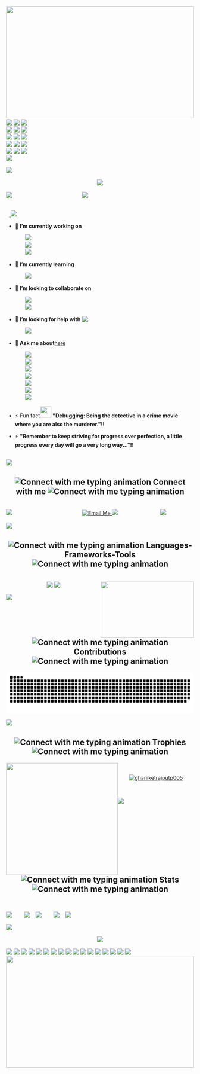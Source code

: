 
<img src="https://user-images.githubusercontent.com/74038190/225813708-98b745f2-7d22-48cf-9150-083f1b00d6c9.gif" width ="100%" height=300>
<div style= "width: 4rem;">
<span >
<img src="https://user-images.githubusercontent.com/74038190/212284087-bbe7e430-757e-4901-90bf-4cd2ce3e1852.gif" width = 49></span>
<span >
<img src="https://user-images.githubusercontent.com/74038190/212284087-bbe7e430-757e-4901-90bf-4cd2ce3e1852.gif" width = 49 >  </span> 
<span >
<img src="https://user-images.githubusercontent.com/74038190/212284087-bbe7e430-757e-4901-90bf-4cd2ce3e1852.gif" width = 49 ></span><span >
<img src="https://user-images.githubusercontent.com/74038190/212284087-bbe7e430-757e-4901-90bf-4cd2ce3e1852.gif" width = 49></span>
<span >
<img src="https://user-images.githubusercontent.com/74038190/212284087-bbe7e430-757e-4901-90bf-4cd2ce3e1852.gif" width = 49 >  </span> 
<span >
<img src="https://user-images.githubusercontent.com/74038190/212284087-bbe7e430-757e-4901-90bf-4cd2ce3e1852.gif" width = 49 ></span><span >
<img src="https://user-images.githubusercontent.com/74038190/212284087-bbe7e430-757e-4901-90bf-4cd2ce3e1852.gif" width = 49></span>
<span >
<img src="https://user-images.githubusercontent.com/74038190/212284087-bbe7e430-757e-4901-90bf-4cd2ce3e1852.gif" width = 49 >  </span> 
<span >
<img src="https://user-images.githubusercontent.com/74038190/212284087-bbe7e430-757e-4901-90bf-4cd2ce3e1852.gif" width = 49 ></span><span >
<img src="https://user-images.githubusercontent.com/74038190/212284087-bbe7e430-757e-4901-90bf-4cd2ce3e1852.gif" width = 49></span>
<span >
<img src="https://user-images.githubusercontent.com/74038190/212284087-bbe7e430-757e-4901-90bf-4cd2ce3e1852.gif" width = 49 >  </span> 
<span >
<img src="https://user-images.githubusercontent.com/74038190/212284087-bbe7e430-757e-4901-90bf-4cd2ce3e1852.gif" width = 49 ></span><span >
<img src="https://user-images.githubusercontent.com/74038190/212284087-bbe7e430-757e-4901-90bf-4cd2ce3e1852.gif" width = 49></span>
<span >
<img src="https://user-images.githubusercontent.com/74038190/212284087-bbe7e430-757e-4901-90bf-4cd2ce3e1852.gif" width = 49 >  </span> 
<span >
<img src="https://user-images.githubusercontent.com/74038190/212284087-bbe7e430-757e-4901-90bf-4cd2ce3e1852.gif" width = 49 ></span><span >
<img src="https://user-images.githubusercontent.com/74038190/212284087-bbe7e430-757e-4901-90bf-4cd2ce3e1852.gif" width = 49></span>
</div>


   
  
   
      
   </p>
</p>


   <img src="https://user-images.githubusercontent.com/74038190/212284100-561aa473-3905-4a80-b561-0d28506553ee.gif" style="max-width:10%; display: inline-block;" data-target="animated-image.originalImage">
    <p align="center">
  
<img src="https://readme-typing-svg.herokuapp.com/?font=Righteous:&size=35&center=true&vCenter=true&width=1000&height=70&duration=4000&color=1aff1a&lines=Hi+There!+👋;I'm+Ghaniket+Rajput!;Learning+Full+Stack+Development.;+A+GEU+undergraduate+majoring+in+Computer+Science.;+A+problem+solver.;An+innovative+thinker.;A+.+.+.+cool+guy+?;Ok...+I'm+running+out+of+ideas...;+Uhh...+you+can+scroll+down+to+see+my+projects+now...;+Seriously,+my+projects+are+really+cool,+go+check+them+out!;You+are+uh...+still+here+?;Ok+this+has+been+fun,+but+I'm+gonna+restart+the+loop+now...;See+ya!+:)" />
</p>
   <img src="https://user-images.githubusercontent.com/74038190/212284100-561aa473-3905-4a80-b561-0d28506553ee.gif" style="max-width:10%; display: inline-block;" data-target="animated-image.originalImage">


<img align="right" width=300 src="https://user-images.githubusercontent.com/74038190/218265814-3084a4ba-809c-4135-afc0-8685d0f634b3.gif">
<br/>
<br/>
<div align="left">


&nbsp;&nbsp;<a href="https://visitcount.itsvg.in">
  <img src="https://visitcount.itsvg.in/api?id=GhaniketRajputp005&label=Profile%20HIts&color=11&icon=5&pretty=false" />
</a>

- **🔭 I’m currently working on**
<p>
   <div>
       &nbsp;&nbsp;&nbsp;&nbsp;&nbsp;&nbsp;&nbsp;&nbsp;&nbsp;&nbsp;&nbsp;&nbsp;&nbsp;<img src="https://readme-typing-svg.herokuapp.com/?font=Righteous:&size=20pt&center=center&vCenter=true&width=450&height=25pt&duration=3000&color=ff7f50&lines=DATA+STRUCTURES+AND+ALGORITHMS;"/><br>
   &nbsp;&nbsp;&nbsp;&nbsp;&nbsp;&nbsp;&nbsp;&nbsp;&nbsp;&nbsp;&nbsp;&nbsp;&nbsp;<img src="https://readme-typing-svg.herokuapp.com/?font=Righteous:&size=20pt&center=center&vCenter=true&width=450&height=25pt&duration=2000&color=ff0099&lines=FULL+STACK+DEVELOPMENT;"/>
   <br>   &nbsp;&nbsp;&nbsp;&nbsp;&nbsp;&nbsp;&nbsp;&nbsp;&nbsp;&nbsp;&nbsp;&nbsp;&nbsp;<img src="https://readme-typing-svg.herokuapp.com/?font=Righteous:&size=20pt&center=center&vCenter=true&width=450&height=25pt&duration=1000&color=0099ff&lines=+ARTIFICIAL+INTELLIGENCE"/>
   </div>
</p>
 
- **🌱 I’m currently learning** 
 <p>
   &nbsp;&nbsp;&nbsp;&nbsp;&nbsp;&nbsp;&nbsp;&nbsp;&nbsp;&nbsp;&nbsp;&nbsp;&nbsp;<img src="https://readme-typing-svg.herokuapp.com/?font=Righteous:&size=20pt&center=center&vCenter=true&width=400&height=25pt&duration=3000&color=9900ff&lines=CASCADING+STYLE+SHEETS;"/><br>
</p>

- **👯 I’m looking to collaborate on** 
<p>

   &nbsp;&nbsp;&nbsp;&nbsp;&nbsp;&nbsp;&nbsp;&nbsp;&nbsp;&nbsp;&nbsp;&nbsp;&nbsp;<img src="https://readme-typing-svg.herokuapp.com/?font=Righteous:&size=20pt&center=center&vCenter=true&width=450&height=25pt&duration=3000&color=00ff99&lines=WEB+DEVELOPMENT;"/><br>
   &nbsp;&nbsp;&nbsp;&nbsp;&nbsp;&nbsp;&nbsp;&nbsp;&nbsp;&nbsp;&nbsp;&nbsp;&nbsp;<img src="https://readme-typing-svg.herokuapp.com/?font=Righteous:&size=20pt&center=center&vCenter=true&width=450&height=25pt&duration=2000&color=ff9900&lines=MACHINE+LEARNING;"/>
   
   
</p>
<img align="right" width=300 src="https://user-images.githubusercontent.com/74038190/221352989-518609ab-b4d1-459e-929f-a08cd2bd9b3c.gif">

- **🤝 I’m looking for help with**
 <p>

   &nbsp;&nbsp;&nbsp;&nbsp;&nbsp;&nbsp;&nbsp;&nbsp;&nbsp;&nbsp;&nbsp;&nbsp;&nbsp;<img src="https://readme-typing-svg.herokuapp.com/?font=Righteous:&size=20pt&center=center&vCenter=true&width=450&height=25pt&duration=3000&color=00ff99&lines=APPLICATION+DEVELOPMENT;"/><br>

   
   
</p>


- **💬 Ask me about**[here](https://github.com/GhaniketRajputp005/GhaniketRajputp005/issues)
 <p>
   &nbsp;&nbsp;&nbsp;&nbsp;&nbsp;&nbsp;&nbsp;&nbsp;&nbsp;&nbsp;&nbsp;&nbsp;&nbsp;<img src="https://readme-typing-svg.herokuapp.com/?font=Righteous:&size=20pt&center=center&vCenter=true&width=450&height=25pt&duration=4000&color=ff9900&lines=DEVOPS+CONCEPTS;"/> 
</br>
   &nbsp;&nbsp;&nbsp;&nbsp;&nbsp;&nbsp;&nbsp;&nbsp;&nbsp;&nbsp;&nbsp;&nbsp;&nbsp;<img src="https://readme-typing-svg.herokuapp.com/?font=Righteous:&size=20pt&center=center&vCenter=true&width=450&height=25pt&duration=3000&color=0099ff&lines=DATABASE+MANAGEMENT+SYSTEM+(DBMS);"/>  <br>
   &nbsp;&nbsp;&nbsp;&nbsp;&nbsp;&nbsp;&nbsp;&nbsp;&nbsp;&nbsp;&nbsp;&nbsp;&nbsp;<img src="https://readme-typing-svg.herokuapp.com/?font=Righteous:&size=20pt&center=center&vCenter=true&width=450&height=25pt&duration=2000&color=ff0099&lines=OBJECT+ORIENTED+PROGRAMMING+(OOP)"/> <br>
   &nbsp;&nbsp;&nbsp;&nbsp;&nbsp;&nbsp;&nbsp;&nbsp;&nbsp;&nbsp;&nbsp;&nbsp;&nbsp;<img src="https://readme-typing-svg.herokuapp.com/?font=Righteous:&size=20pt&center=center&vCenter=true&width=450&height=25pt&duration=1000&color=ff9900&lines=OPERATING+SYSTEM+(OS);"/>
   <br>&nbsp;&nbsp;&nbsp;&nbsp;&nbsp;&nbsp;&nbsp;&nbsp;&nbsp;&nbsp;&nbsp;&nbsp;&nbsp;<img src="https://readme-typing-svg.herokuapp.com/?font=Righteous:&size=20pt&center=center&vCenter=true&width=450&height=25pt&duration=1000&color=9900ff&lines=COMPUTER+NETWORKS+(CN)"/>
   <br>&nbsp;&nbsp;&nbsp;&nbsp;&nbsp;&nbsp;&nbsp;&nbsp;&nbsp;&nbsp;&nbsp;&nbsp;&nbsp;<img src="https://readme-typing-svg.herokuapp.com/?font=Righteous:&size=20pt&center=center&vCenter=true&width=450&height=25pt&duration=1000&color=0099ff&lines=CLOUD+COMPUTING+CONCEPTS"/>
    <br>&nbsp;&nbsp;&nbsp;&nbsp;&nbsp;&nbsp;&nbsp;&nbsp;&nbsp;&nbsp;&nbsp;&nbsp;&nbsp;<img src="https://readme-typing-svg.herokuapp.com/?font=Righteous:&size=20pt&center=center&vCenter=true&width=450&height=25pt&duration=1000&color=00ff99&lines=SOFTWARE+ENGINEERING"/>
     
       
   
</p>

- ⚡ Fun fact<img src="https://user-images.githubusercontent.com/74038190/216120986-f2752ca9-fe82-4aa3-befe-0a58db010d85.png" width=30 height= 30> **"Debugging: Being the detective in a crime movie where you are also the murderer."!!**

 - ⚡ **"Remember to keep striving for progress over perfection, a little progress every day will go a very long way..."!!**
   <br>
   <br>
</div>
<a target="_blank" rel="noopener noreferrer nofollow" href="https://user-images.githubusercontent.com/73097560/115834477-dbab4500-a447-11eb-908a-139a6edaec5c.gif" data-target="animated-image.originalLink"><img src="https://user-images.githubusercontent.com/74038190/212284100-561aa473-3905-4a80-b561-0d28506553ee.gif" style="max-width: 100%; display: inline-block;" data-target="animated-image.originalImage"></a>

<h2 align="center">
   <img src="https://readme-typing-svg.herokuapp.com/?font=ArchivoBlack:&size=21&vCenter=true&width=110&height=26&duration=2000&lines=🔗+🔗+🔗;" alt="Connect with me typing animation" />
   Connect with me
   <img src="https://readme-typing-svg.herokuapp.com/?font=ArchivoBlack:&size=21&vCenter=true&width=150&height=26&duration=2000&lines=🔗+🔗+🔗;" alt="Connect with me typing animation" />
</h2>
<br/>
<div align="center">
   <img src="https://user-images.githubusercontent.com/74038190/216120981-b9507c36-0e04-4469-8e27-c99271b45ba5.png" width = 90 align="left" />
   <img src="https://user-images.githubusercontent.com/74038190/216120981-b9507c36-0e04-4469-8e27-c99271b45ba5.png" width = 90 align="right" />

  <a href="mailto:ghaniketrajput29@gmail.com">
  <img src="https://user-images.githubusercontent.com/74038190/216122065-2f028bae-25d6-4a3c-bc9f-175394ed5011.png" alt="Email Me" width="90">
</a>
   
   <a href="https://www.linkedin.com/in/ghaniket-rajput-353412222" target="_blank">
   <img src="https://user-images.githubusercontent.com/74038190/235294012-0a55e343-37ad-4b0f-924f-c8431d9d2483.gif" target="_blank" width = 90 />
   </a>
  
   </a>
   <br>
   <br>
</div>
<a target="_blank" rel="noopener noreferrer nofollow" href="https://user-images.githubusercontent.com/73097560/115834477-dbab4500-a447-11eb-908a-139a6edaec5c.gif" data-target="animated-image.originalLink"><img src="https://user-images.githubusercontent.com/74038190/212284100-561aa473-3905-4a80-b561-0d28506553ee.gif" style="max-width: 100%; display: inline-block;" data-target="animated-image.originalImage"></a>
<h2 align="center">
   <img src="https://readme-typing-svg.herokuapp.com/?font=ArchivoBlack:&size=21&vCenter=true&width=110&height=26&duration=2000&lines=⚒️+⚒️+⚒️;" alt="Connect with me typing animation" />
   Languages-Frameworks-Tools
   <img src="https://readme-typing-svg.herokuapp.com/?font=ArchivoBlack:&size=21&vCenter=true&width=150&height=26&duration=2000&lines=⚒️+⚒️+⚒️;" alt="Connect with me typing animation" />
</h2>
<br/>
<div align="center">

   <img align="right" height=150 width=250 src="https://media.giphy.com/media/1isaW25NXJngn6ZmFZ/giphy.gif">
   
   <img src="https://skillicons.dev/icons?i=bootstrap,html,vscode,sublime,github,git,r,opencv&theme=light&perline=4" />
   <img src="https://skillicons.dev/icons?i=python,c,cpp,java,mysql,django,eclipse,ubuntu&theme=light&perline=4" />
 
   <br>
</div>
<p></p><img src="https://user-images.githubusercontent.com/74038190/212284100-561aa473-3905-4a80-b561-0d28506553ee.gif" style="max-width: 100%; display: inline-block;" data-target="animated-image.originalImage"></p>
<h2 align="center">
   <img src="https://readme-typing-svg.herokuapp.com/?font=ArchivoBlack:&size=21&vCenter=true&width=110&height=26&duration=2000&lines=🐍+🐍+🐍;" alt="Connect with me typing animation" />
   Contributions 
   <img src="https://readme-typing-svg.herokuapp.com/?font=ArchivoBlack:&size=21&vCenter=true&width=150&height=26&duration=2000&lines=🐍+🐍+🐍;" alt="Connect with me typing animation" />
</h2>
<div align="center">
   <img alt="snake eating my contributions" src="https://raw.githubusercontent.com/salesp07/salesp07/output/github-contribution-grid-snake.svg" />
   <br>
</div>
<p>
<img src="https://user-images.githubusercontent.com/74038190/212284100-561aa473-3905-4a80-b561-0d28506553ee.gif" style="max-width: 100%; display: inline-block;" data-target="animated-image.originalImage"></p>

<div align="center">
  
   <h2 align="center">
      <img src="https://readme-typing-svg.herokuapp.com/?font=ArchivoBlack:&size=21&vCenter=true&width=110&height=26&duration=2000&lines=🏆+🏆+🏆;" alt="Connect with me typing animation" />
      Trophies 
      <img src="https://readme-typing-svg.herokuapp.com/?font=ArchivoBlack:&size=21&vCenter=true&width=150&height=26&duration=2000&lines=🏆+🏆+🏆;" alt="Connect with me typing animation" />
   </h2
    
   <div align="center"><img src="https://media.giphy.com/media/XbsO51SFsJgome55fB/giphy.gif" align = left  height=300 width=300>
      <br>
      <p align="center"> <a href="https://github.com/ryo-ma/github-profile-trophy"><img src="https://github-profile-trophy.vercel.app/?username=GhaniketRajputp005&column=4&margin-w=15&margin-h=15&theme=matrix&no-bg=true"alt="ghaniketrajputp005" /></a> </p>
    
   <br/>
     
   
   </div>
 



<p><img src="https://user-images.githubusercontent.com/74038190/212284100-561aa473-3905-4a80-b561-0d28506553ee.gif" style="max-width: 100%; display: inline-block;" data-target="animated-image.originalImage"></p>

   
   <h2 align="center">
      <img src="https://readme-typing-svg.herokuapp.com/?font=ArchivoBlack:&size=21&vCenter=true&width=110&height=26&duration=2000&lines=⚡+⚡+⚡;" alt="Connect with me typing animation" />
      Stats 
      <img src="https://readme-typing-svg.herokuapp.com/?font=ArchivoBlack:&size=21&vCenter=true&width=150&height=26&duration=2000&lines=⚡+⚡+⚡;" alt="Connect with me typing animation" />
   </h2>
   <br>
<!--    <br> <img src="https://media.giphy.com/media/1isaW25NXJngn6ZmFZ/giphy.gif" align = right  height=600 width=200> -->


 ![](http://github-profile-summary-cards.vercel.app/api/cards/profile-details?username=GhaniketRajputp005&theme=highcontrast)
 &nbsp;&nbsp;&nbsp; &nbsp;&nbsp;&nbsp;![](http://github-profile-summary-cards.vercel.app/api/cards/repos-per-language?username=GhaniketRajputp005&theme=highcontrast)&nbsp;&nbsp;&nbsp;
 ![ ](http://github-profile-summary-cards.vercel.app/api/cards/most-commit-language?username=GhaniketRajputp005&theme=highcontrast)
 &nbsp;&nbsp;&nbsp; &nbsp;&nbsp;&nbsp;![](http://github-profile-summary-cards.vercel.app/api/cards/stats?username=GhaniketRajputp005&theme=highcontrast)&nbsp;&nbsp;&nbsp;
 ![ ](http://github-profile-summary-cards.vercel.app/api/cards/productive-time?username=GhaniketRajputp005&theme=highcontrast&utcOffset=8)
     
  
</div>

 
<p><img src="https://user-images.githubusercontent.com/74038190/212284100-561aa473-3905-4a80-b561-0d28506553ee.gif" style="max-width: 100%; display: inline-block;" data-target="animated-image.originalImage"></p>
<p align="center">
   <img src="https://readme-typing-svg.herokuapp.com/?font=Righteous:&size=35&center=true&vCenter=true&width=1000&height=70&duration=4000&color=1aff1a&lines=Thanks+for+visiting!+👋;+Shoot+me+a+message+on+Linkedin!;+I'm+always+down+to+collab+:);+Learn++and+grow+together."/>
<p>
  <img src="https://user-images.githubusercontent.com/74038190/212284100-561aa473-3905-4a80-b561-0d28506553ee.gif" style="max-width:10%; display: inline-block;" data-target="animated-image.originalImage">
<span >
<img src="https://user-images.githubusercontent.com/74038190/212284087-bbe7e430-757e-4901-90bf-4cd2ce3e1852.gif" width = 49></span>
<span >
<img src="https://user-images.githubusercontent.com/74038190/212284087-bbe7e430-757e-4901-90bf-4cd2ce3e1852.gif" width = 49 >  </span> 
<span >
<img src="https://user-images.githubusercontent.com/74038190/212284087-bbe7e430-757e-4901-90bf-4cd2ce3e1852.gif" width = 49 ></span><span >
<img src="https://user-images.githubusercontent.com/74038190/212284087-bbe7e430-757e-4901-90bf-4cd2ce3e1852.gif" width = 49></span>
<span >
<img src="https://user-images.githubusercontent.com/74038190/212284087-bbe7e430-757e-4901-90bf-4cd2ce3e1852.gif" width = 49 >  </span> 
<span >
<img src="https://user-images.githubusercontent.com/74038190/212284087-bbe7e430-757e-4901-90bf-4cd2ce3e1852.gif" width = 49 ></span><span >
<img src="https://user-images.githubusercontent.com/74038190/212284087-bbe7e430-757e-4901-90bf-4cd2ce3e1852.gif" width = 49></span>
<span >
<img src="https://user-images.githubusercontent.com/74038190/212284087-bbe7e430-757e-4901-90bf-4cd2ce3e1852.gif" width = 49 >  </span> 
<span >
<img src="https://user-images.githubusercontent.com/74038190/212284087-bbe7e430-757e-4901-90bf-4cd2ce3e1852.gif" width = 49 ></span><span >
<img src="https://user-images.githubusercontent.com/74038190/212284087-bbe7e430-757e-4901-90bf-4cd2ce3e1852.gif" width = 49></span>
<span >
<img src="https://user-images.githubusercontent.com/74038190/212284087-bbe7e430-757e-4901-90bf-4cd2ce3e1852.gif" width = 49 >  </span> 
<span >
<img src="https://user-images.githubusercontent.com/74038190/212284087-bbe7e430-757e-4901-90bf-4cd2ce3e1852.gif" width = 49 ></span><span >
<img src="https://user-images.githubusercontent.com/74038190/212284087-bbe7e430-757e-4901-90bf-4cd2ce3e1852.gif" width = 49></span>
<span >
<img src="https://user-images.githubusercontent.com/74038190/212284087-bbe7e430-757e-4901-90bf-4cd2ce3e1852.gif" width = 49 >  </span> 
<span >
<img src="https://user-images.githubusercontent.com/74038190/212284087-bbe7e430-757e-4901-90bf-4cd2ce3e1852.gif" width = 49 ></span><span >
<img src="https://user-images.githubusercontent.com/74038190/212284087-bbe7e430-757e-4901-90bf-4cd2ce3e1852.gif" width = 49></span>


<img src="https://user-images.githubusercontent.com/74038190/213910845-af37a709-8995-40d6-be59-724526e3c3d7.gif" width ="100%" height=300>
